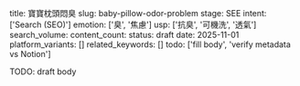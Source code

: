 title: 寶寶枕頭悶臭
slug: baby-pillow-odor-problem
stage: SEE
intent: ['Search (SEO)']
emotion: ['臭', '焦慮']
usp: ['抗臭', '可機洗', '透氣']
search_volume: 
content_count: 
status: draft
date: 2025-11-01
platform_variants: []
related_keywords: []
todo: ['fill body', 'verify metadata vs Notion']

TODO: draft body
